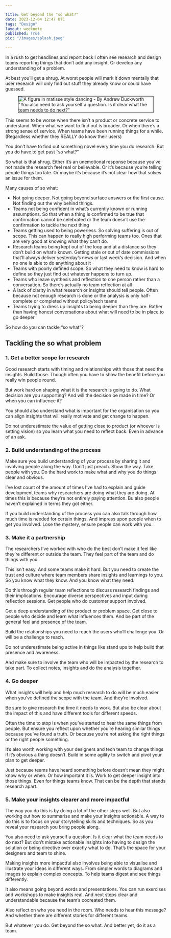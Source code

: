 ```yaml
---

title: Get beyond the "so what?"
date: 2023-12-04 12:47 UTC
tags: "Design"
layout: weeknote
published: True
pic: "/images/splash.jpeg"

---
```


In a rush to get headlines and report back I often see research and design teams reporting things that don’t add any insight. Or develop any understanding of a problem.

At best you’ll get a shrug. At worst people will mark it down mentally that user research will only find out stuff they already know or could have guessed.

<figure class="noir left fig-left fig-left-gutter" style="border: 1px solid black;">
    <img src="/images/splash.jpeg" alt="A figure in matisse style dancing - By Andrew Duckworth"/>
    <figcaption>"You also need to ask yourself a question. Is it clear what the team needs to do next?"</figcaption>
</figure>

This seems to be worse when there isn’t a product or concrete service to understand. When what we want to find out is broader. Or when there’s a strong sense of service. When teams have been running things for a while. (Regardless whether they REALLY do know their users)

You don’t have to find out something novel every time you do research. But you do have to get past “so what?”

So what is that shrug. Either it’s an unemotional response because you’ve not made the research feel real or believable. Or it’s because you’re telling people things too late. Or maybe it’s because it’s not clear how that solves an issue for them.

Many causes of so what:

* Not going deeper. Not going beyond surface answers or the first cause. Not finding out the why behind things.
* Teams not being confident in what’s currently known or running assumptions. So that when a thing is confirmed to be true that confirmation cannot be celebrated or the team doesn’t use the confirmation to tackle the next thing
* Teams getting used to being powerless. So solving suffering is out of scope. This can happen to really high performing teams too. Ones that are very good at knowing what they can’t do.
* Research teams being kept out of the loop and at a distance so they don’t build on what’s known. Getting stale or out of date commissions that’ll always deliver yesterday’s news or last week’s decision. And when no one is able to do anything about it
* Teams with poorly defined scope. So what they need to know is hard to define so they just find out whatever happens to turn up.
* Teams who leave synthesis and reflection to one person rather than a conversation. So there’s actually no team reflection at all
* A lack of clarity in what research or insights should tell people. Often because not enough research is done or the analysis is only half-complete or completed without policy/tech teams
* Teams trying to dress up insights to being deeper than they are. Rather than having honest conversations about what will need to be in place to go deeper

So how do you can tackle “so what”?

## Tackling the so what problem

### 1. Get a better scope for research

Good research starts with timing and relationships with those that need the insights. Build those. Though often you have to show the benefit before you really win people round.

But work hard on shaping what it is the research is going to do. What decision are you supporting? And will the decision be made in time? Or when you can influence it?

You should also understand what is important for the organisation so you can align insights that will really motivate and get change to happen.

Do not underestimate the value of getting close to product (or whoever is setting vision) so you learn what you need to reflect back. Even in advance of an ask.

### 2. Build understanding of the process

Make sure you build understanding of your process by sharing it and involving people along the way. Don’t just preach. Show the way. Take people with you. Do the hard work to make what and why you do things clear and obvious.

I’ve lost count of the amount of times I’ve had to explain and guide development teams why researchers are doing what they are doing. At times this is because they’re not entirely paying attention. Bu also people haven’t explained in terms they got either.

If you build understanding of the process you can also talk through how much time is needed for certain things. And impress upon people when to get you involved. Lose the mystery, ensure people can work with you.

### 3. Make it a partnership

The researchers I’ve worked with who do the best don’t make it feel like they’re different or outside the team. They feel part of the team and do things with you.

This isn’t easy. And some teams make it hard. But you need to create the trust and culture where team members share insights and learnings to you. So you know what they know. And you know what they need.

Do this through regular team reflections to discuss research findings and their implications. Encourage diverse perspectives and input during reflection sessions. Get people who do customer support involved. 

Get a deep understanding of the product or problem space. Get close to people who decide and learn what influences them. And be part of the general feel and presence of the team.

Build the relationships you need to reach the users who’ll challenge you. Or will be a challenge to reach.

Do not underestimate being active in things like stand ups to help build that presence and awareness.

And make sure to involve the team who will be impacted by the research to take part. To collect notes, insights and do the analysis together.

### 4. Go deeper

What insights will help and help much research to do will be much easier when you’ve defined the scope with the team. And they’re involved.

Be sure to give research the time it needs to work. But also be clear about the impact of this and have different tools for different speeds.

Often the time to stop is when you’ve started to hear the same things from people. But ensure you reflect upon whether you’re hearing similar things because you’ve found a truth. Or because you’re not asking the right things or the right people something.

It’s also worth working with your designers and tech team to change things if it’s obvious a thing doesn’t. Build in some agility to switch and pivot your plan to get deeper.

Just because teams have heard something before doesn’t mean they might know why or when. Or how important it is. Work to get deeper insight into those things. Even for things teams know. That can be the depth that stands research apart.

### 5. Make your insights clearer and more impactful

The way you do this is by doing a lot of the other steps well. But also working out how to summarise and make your insights actionable. A way to do this is to focus on your storytelling skills and techniques. So as you reveal your research you bring people along. 

You also need to ask yourself a question. Is it clear what the team needs to do next? But don’t mistake actionable insights into having to design the solution or being directive over exactly what to do. That’s the space for your designers and team to shine.

Making insights more impactful also involves being able to visualise and illustrate your ideas in different ways. From simpler words to diagrams and images to explain complex concepts. To help teams digest and see things differently.

It also means going beyond words and presentations. You can run exercises and workshops to make insights real. And next steps clear and understandable because the team’s cocreated them.

Also reflect on who you need in the room. Who needs to hear this message? And whether there are different stories for different teams.

But whatever you do. Get beyond the so what. And better yet, do it as a team.
